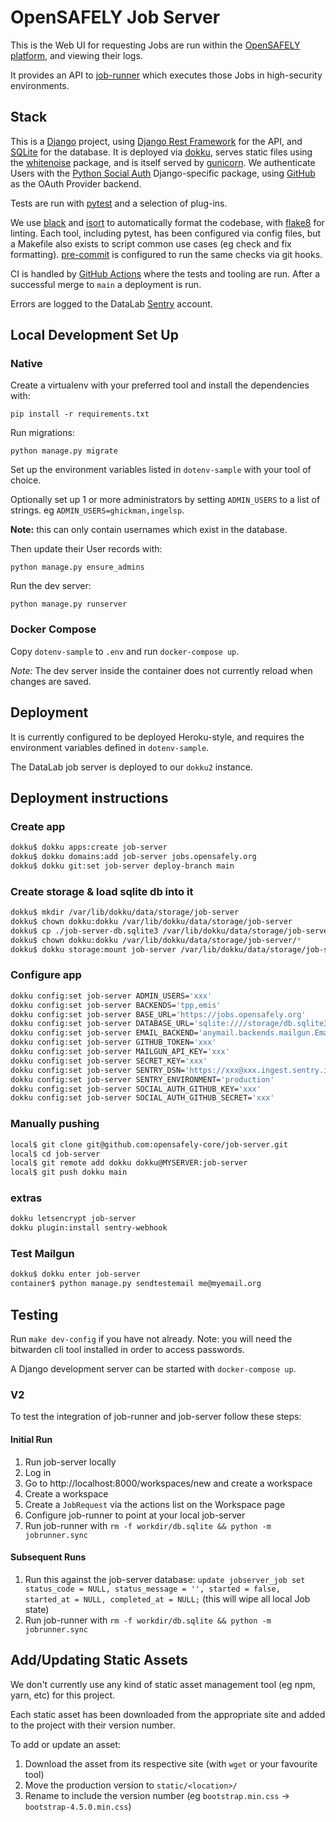 # OpenSAFELY Job Server
This is the Web UI for requesting Jobs are run within the [OpenSAFELY platform](https://opensafely.org), and viewing their logs.

It provides an API to [job-runner](https://github.com/opensafely-core/job-runner) which executes those Jobs in high-security environments.


## Stack
This is a [Django](https://www.djangoproject.com) project, using [Django Rest Framework](https://www.django-rest-framework.org) for the API, and [SQLite](https://www.sqlite.org/index.html) for the database.
It is deployed via [dokku](https://dokku.com), serves static files using the [whitenoise](http://whitenoise.evans.io) package, and is itself served by [gunicorn](https://gunicorn.org).
We authenticate Users with the [Python Social Auth](https://python-social-auth.readthedocs.io) Django-specific package, using [GitHub]() as the OAuth Provider backend.

Tests are run with [pytest](https://docs.pytest.org) and a selection of plug-ins.

We use [black](https://black.readthedocs.io) and [isort](https://pycqa.github.io/isort/) to automatically format the codebase, with [flake8](https://flake8.pycqa.org) for linting.
Each tool, including pytest, has been configured via config files, but a Makefile also exists to script common use cases (eg check and fix formatting).
[pre-commit](https://pre-commit.com) is configured to run the same checks via git hooks.

CI is handled by [GitHub Actions](https://github.com/features/actions) where the tests and tooling are run.
After a successful merge to `main` a deployment is run.

Errors are logged to the DataLab [Sentry](https://sentry.io) account.


## Local Development Set Up
### Native
Create a virtualenv with your preferred tool and install the dependencies with:

    pip install -r requirements.txt


Run migrations:

    python manage.py migrate


Set up the environment variables listed in `dotenv-sample` with your tool of choice.


Optionally set up 1 or more administrators by setting `ADMIN_USERS` to a list of strings.
eg `ADMIN_USERS=ghickman,ingelsp`.

**Note:** this can only contain usernames which exist in the database.

Then update their User records with:

    python manage.py ensure_admins


Run the dev server:

    python manage.py runserver


### Docker Compose
Copy `dotenv-sample` to `.env` and run `docker-compose up`.

*Note:* The dev server inside the container does not currently reload when changes are saved.


## Deployment
It is currently configured to be deployed Heroku-style, and requires
the environment variables defined in `dotenv-sample`.

The DataLab job server is deployed to our `dokku2` instance.

## Deployment instructions
### Create app

```bash
dokku$ dokku apps:create job-server
dokku$ dokku domains:add job-server jobs.opensafely.org
dokku$ dokku git:set job-server deploy-branch main
```

### Create storage & load sqlite db into it

```bash
dokku$ mkdir /var/lib/dokku/data/storage/job-server
dokku$ chown dokku:dokku /var/lib/dokku/data/storage/job-server
dokku$ cp ./job-server-db.sqlite3 /var/lib/dokku/data/storage/job-server/db.sqlite3
dokku$ chown dokku:dokku /var/lib/dokku/data/storage/job-server/*
dokku$ dokku storage:mount job-server /var/lib/dokku/data/storage/job-server/:/storage
```

### Configure app

```bash
dokku config:set job-server ADMIN_USERS='xxx'
dokku config:set job-server BACKENDS='tpp,emis'
dokku config:set job-server BASE_URL='https://jobs.opensafely.org'
dokku config:set job-server DATABASE_URL='sqlite:////storage/db.sqlite3'
dokku config:set job-server EMAIL_BACKEND='anymail.backends.mailgun.EmailBackend'
dokku config:set job-server GITHUB_TOKEN='xxx'
dokku config:set job-server MAILGUN_API_KEY='xxx'
dokku config:set job-server SECRET_KEY='xxx'
dokku config:set job-server SENTRY_DSN='https://xxx@xxx.ingest.sentry.io/xxx'
dokku config:set job-server SENTRY_ENVIRONMENT='production'
dokku config:set job-server SOCIAL_AUTH_GITHUB_KEY='xxx'
dokku config:set job-server SOCIAL_AUTH_GITHUB_SECRET='xxx'
```

### Manually pushing

```bash
local$ git clone git@github.com:opensafely-core/job-server.git
local$ cd job-server
local$ git remote add dokku dokku@MYSERVER:job-server
local$ git push dokku main
```

### extras

```bash
dokku letsencrypt job-server
dokku plugin:install sentry-webhook
```

### Test Mailgun

```bash
dokku$ dokku enter job-server
container$ python manage.py sendtestemail me@myemail.org
```

## Testing

Run `make dev-config` if you have not already. Note: you will need the
bitwarden cli tool installed in order to access passwords.  

A Django development server can be started with `docker-compose up`.


### V2
To test the integration of job-runner and job-server follow these steps:

#### Initial Run
1. Run job-server locally
1. Log in
1. Go to http://localhost:8000/workspaces/new and create a workspace
1. Create a workspace
1. Create a `JobRequest` via the actions list on the Workspace page
1. Configure job-runner to point at your local job-server
1. Run job-runner with `rm -f workdir/db.sqlite && python -m jobrunner.sync`

#### Subsequent Runs
1. Run this against the job-server database: `update jobserver_job set status_code = NULL, status_message = '', started = false, started_at = NULL, completed_at = NULL;` (this will wipe all local Job state)
1. Run job-runner with `rm -f workdir/db.sqlite && python -m jobrunner.sync`


## Add/Updating Static Assets
We don't currently use any kind of static asset management tool (eg npm, yarn,
etc) for this project.

Each static asset has been downloaded from the appropriate site and added to
the project with their version number.

To add or update an asset:

1. Download the asset from its respective site (with `wget` or your favourite tool)
1. Move the production version to `static/<location>/`
1. Rename to include the version number (eg `bootstrap.min.css` -> `bootstrap-4.5.0.min.css`)

